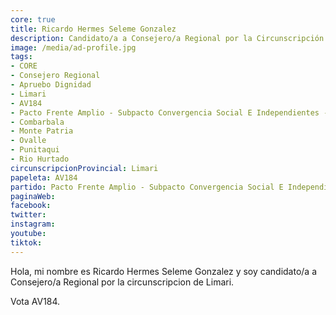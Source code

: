 ```yaml
---
core: true
title: Ricardo Hermes Seleme Gonzalez
description: Candidato/a a Consejero/a Regional por la Circunscripción de Limari
image: /media/ad-profile.jpg
tags:
- CORE
- Consejero Regional
- Apruebo Dignidad
- Limari
- AV184
- Pacto Frente Amplio - Subpacto Convergencia Social E Independientes - Convergencia Social
- Combarbala
- Monte Patria
- Ovalle
- Punitaqui
- Rio Hurtado
circunscripcionProvincial: Limari
papeleta: AV184
partido: Pacto Frente Amplio - Subpacto Convergencia Social E Independientes - Convergencia Social
paginaWeb:
facebook:
twitter:
instagram:
youtube:
tiktok:
---
```

Hola, mi nombre es Ricardo Hermes Seleme Gonzalez y soy candidato/a a Consejero/a Regional por la circunscripcion de Limari.

Vota AV184.